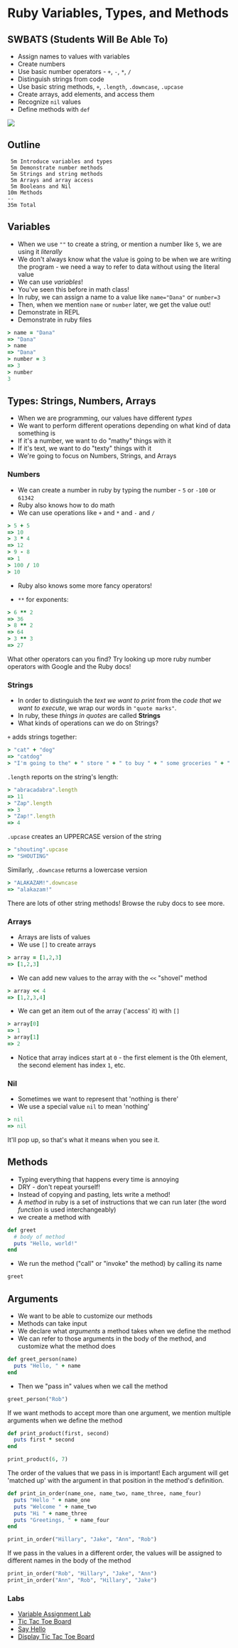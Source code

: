 # Ruby Variables, Types, and Methods

## SWBATS (Students Will Be Able To)
- Assign names to values with variables
- Create numbers
- Use basic number operators - `+`, `-`, `*`, `/`
- Distinguish strings from code
- Use basic string methods, `+`, `.length`, `.downcase`, `.upcase`
- Create arrays, add elements, and access them
- Recognize `nil` values
- Define methods with `def`

![](https://media.giphy.com/media/CjmvTCZf2U3p09Cn0h/giphy-downsized.gif)

## Outline

```text
 5m Introduce variables and types
 5m Demonstrate number methods
 5m Strings and string methods
 5m Arrays and array access
 5m Booleans and Nil
10m Methods
--
35m Total
```

## Variables

- When we use `""` to create a string, or mention a number like `5`, we are using it _literally_
- We don't always know what the value is going to be when we are writing the program - we need a way to refer to data without using the literal value
- We can use _variables_!
- You've seen this before in math class!
- In ruby, we can assign a name to a value like `name="Dana"` or `number=3`
- Then, when we mention `name` or `number` later, we get the value out!
- Demonstrate in REPL
- Demonstrate in ruby files

```ruby
> name = "Dana"
=> "Dana"
> name
=> "Dana"
> number = 3
=> 3
> number
3
```


## Types: Strings, Numbers, Arrays

- When we are programming, our values have different _types_
- We want to perform different operations depending on what kind of data something is
- If it's a number, we want to do "mathy" things with it
- If it's text, we want to do "texty" things with it
- We're going to focus on Numbers, Strings, and Arrays

### Numbers

- We can create a number in ruby by typing the number - `5` or `-100` or `61342`
- Ruby also knows how to do math
- We can use operations like `+` and `*` and `-` and `/`

```ruby
> 5 + 5
=> 10
> 3 * 4
=> 12
> 9 - 8
=> 1
> 100 / 10
> 10
```

- Ruby also knows some more fancy operators!

- `**` for exponents:

```ruby
> 6 ** 2
=> 36
> 8 ** 2
=> 64
> 3 ** 3
=> 27
```

What other operators can you find? Try looking up more ruby number operators with Google and the Ruby docs!

### Strings
- In order to distinguish the _text we want to print_ from the _code that we want to execute_, we wrap our words in `"quote marks"`.
- In ruby, these _things in quotes_ are called **Strings**
- What kinds of operations can we do on Strings?

`+` adds strings together:

```ruby
> "cat" + "dog"
=> "catdog"
> "I'm going to the" + " store " + " to buy " + " some groceries " + "."
```

`.length` reports on the string's length:

```ruby
> "abracadabra".length
=> 11
> "Zap".length
=> 3
> "Zap!".length
=> 4
```

`.upcase` creates an UPPERCASE version of the string
```ruby
> "shouting".upcase
=> "SHOUTING"
```

Similarly, `.downcase` returns a lowercase version

```ruby
> "ALAKAZAM!".downcase
=> "alakazam!"
```

There are lots of other string methods! Browse the ruby docs to see more.

### Arrays

- Arrays are lists of values
- We use `[]` to create arrays


```ruby
> array = [1,2,3]
=> [1,2,3]
```

- We can add new values to the array with the `<<` "shovel" method

```ruby
> array << 4
=> [1,2,3,4]
```

- We can get an item out of the array ('access' it) with `[]`

```ruby
> array[0]
=> 1
> array[1]
=> 2
```

- Notice that array indices start at `0` - the first element is the 0th element, the second element has index `1`, etc.



### Nil
- Sometimes we want to represent that 'nothing is there'
- We use a special value `nil` to mean 'nothing'

```ruby
> nil
=> nil
```

It'll pop up, so that's what it means when you see it.

## Methods

- Typing everything that happens every time is annoying
- DRY - don't repeat yourself!
- Instead of copying and pasting, lets write a method!
- A _method_ in ruby is a set of instructions that we can run later (the word _function_ is used interchangeably)
- we create a method with

```ruby
def greet
  # body of method
  puts "Hello, world!"
end
```

- We run the method ("call" or "invoke" the method) by calling its name

```ruby
greet
```

## Arguments

- We want to be able to customize our methods
- Methods can take input
- We declare what _arguments_ a method takes when we define the method
- We can refer to those arguments in the body of the method, and customize what the method does

```ruby
def greet_person(name)
  puts "Hello, " + name
end
```

- Then we "pass in" values when we call the method

```ruby
greet_person("Rob")
```

If we want methods to accept more than one argument, we mention multiple arguments when we define the method
```ruby
def print_product(first, second)
  puts first * second
end

print_product(6, 7)
```

The order of the values that we pass in is important! Each argument will get 'matched up' with the argument in that position in the method's definition.

```ruby
def print_in_order(name_one, name_two, name_three, name_four)
  puts "Hello " + name_one
  puts "Welcome " + name_two
  puts "Hi " + name_three
  puts "Greetings, " + name_four
end

print_in_order("Hillary", "Jake", "Ann", "Rob")
```

If we pass in the values in a different order, the values will be assigned to different names in the body of the method

```ruby
print_in_order("Rob", "Hillary", "Jake", "Ann")
print_in_order("Ann", "Rob", "Hillary", "Jake")
```

### Labs
- [Variable Assignment Lab](https://learn.co/tracks/full-stack-web-development-v6/intro-to-ruby-development/variables/variable-assignment-lab)
- [Tic Tac Toe Board](https://learn.co/tracks/full-stack-web-development-v6/intro-to-ruby-development/variables/tic-tac-toe-board)
- [Say Hello](https://learn.co/tracks/full-stack-web-development-v6/intro-to-ruby-development/methods/say-hello)
- [Display Tic Tac Toe Board](https://learn.co/tracks/full-stack-web-development-v6/intro-to-ruby-development/methods/display-tic-tac-toe-board)
